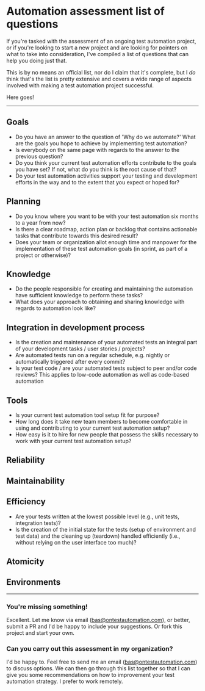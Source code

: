 # Automation assessment list of questions
If you're tasked with the assessment of an ongoing test automation project, or if you're looking to start a new project and are looking for pointers on what to take into consideration, I've compiled a list of questions that can help you doing just that.

This is by no means an official list, nor do I claim that it's complete, but I _do_ think that's the list is pretty extensive and covers a wide range of aspects involved with making a test automation project successful.

Here goes!

---

## Goals
* Do you have an answer to the question of 'Why do we automate?' What are the goals you hope to achieve by implementing test automation?
* Is everybody on the same page with regards to the answer to the previous question?
* Do you think your current test automation efforts contribute to the goals you have set? If not, what do you think is the root cause of that?
* Do your test automation activities support your testing and development efforts in the way and to the extent that you expect or hoped for?

## Planning
* Do you know where you want to be with your test automation six months to a year from now?
* Is there a clear roadmap, action plan or backlog that contains actionable tasks that contribute towards this desired result?
* Does your team or organization allot enough time and manpower for the implementation of these test automation goals (in sprint, as part of a project or otherwise)?

## Knowledge
* Do the people responsible for creating and maintaining the automation have sufficient knowledge to perform these tasks?
* What does your approach to obtaining and sharing knowledge with regards to automation look like?

## Integration in development process
* Is the creation and maintenance of your automated tests an integral part of your development tasks / user stories / projects?
* Are automated tests run on a regular schedule, e.g. nightly or automatically triggered after every commit?
* Is your test code / are your automated tests subject to peer and/or code reviews? This applies to low-code automation as well as code-based automation

## Tools
* Is your current test automation tool setup fit for purpose?
* How long does it take new team members to become comfortable in using and contributing to your current test automation setup?
* How easy is it to hire for new people that possess the skills necessary to work with your current test automation setup?

## Reliability

## Maintainability

## Efficiency
* Are your tests written at the lowest possible level (e.g., unit tests, integration tests)?
* Is the creation of the initial state for the tests (setup of environment and test data) and the cleaning up (teardown) handled efficiently (i.e., without relying on the user interface too much)?

## Atomicity

## Environments

---

### You're missing something!
Excellent. Let me know via email (bas@ontestautomation.com), or better, submit a PR and I'd be happy to include your suggestions. Or fork this project and start your own.

### Can you carry out this assessment in my organization?
I'd be happy to. Feel free to send me an email (bas@ontestautomation.com) to discuss options. We can then go through this list together so that I can give you some recommendations on how to improvement your test automation strategy. I prefer to work remotely.